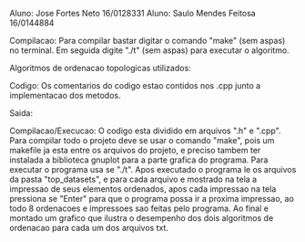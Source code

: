Aluno: Jose Fortes Neto 16/0128331
Aluno: Saulo Mendes Feitosa 16/0144884

Compilacao:
    Para compilar bastar digitar o comando "make" (sem aspas) no terminal.
    Em seguida digite "./t" (sem aspas) para executar o algoritmo.

Algoritmos de ordenacao topologicas utilizados:


Codigo:
    Os comentarios do codigo estao contidos nos .cpp junto a implementacao dos metodos.


Saida:
    

Compilacao/Execucao:
	O codigo esta dividido em arquivos ".h" e ".cpp". Para compilar todo o projeto deve se usar o comando "make", pois um makefile ja esta entre os arquivos do projeto, e preciso tambem ter instalada a biblioteca gnuplot para a parte grafica do programa. Para executar o programa usa se "./t". Apos executado o programa le os arquivos da pasta "top_datasets", e para cada arquivo e mostrado na tela a impressao de seus elementos ordenados, apos cada impressao na tela pressiona se "Enter" para que o programa possa ir a proxima impressao, ao todo 8 ordenacoes e impressoes sao feitas pelo programa. Ao final e montado um grafico que ilustra o desempenho dos dois algoritmos de ordenacao para cada um dos arquivos txt.
